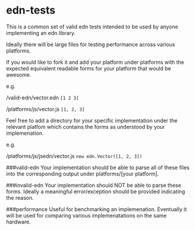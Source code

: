 edn-tests
=========

This is a common set of valid edn tests intended to be used by anyone implementing an edn library. 

Ideally there will be large files for testing performance across various platforms. 

If you would like to fork it and add your platform under platforms with the expected equivalent readable forms for your platform that would be awesome. 

e.g.

/valid-edn/vector.edn `[1 2 3]`

/platforms/js/vector.js `[1, 2, 3]`  

Feel free to add a directory for your specific implementation under the relevant platfom which contains the forms as understood by your implemenation. 

e.g.

/platforms/js/jsedn/vector.js `new edn.Vector([1, 2, 3])`


###valid-edn
Your implementation should be able to parse all of these files into the corresponding output under platforms/[your platform].

###invalid-edn
Your implementation should NOT be able to parse these forms. Ideally a meaningful error/exception should be provided indicating the reason. 

###performance
Useful for benchmarking an implemenation. Eventually it will be used for comparing various implemenatations on the same hardware.

